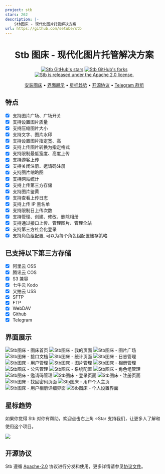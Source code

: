 ```yaml
---
project: stb
stars: 262
description: |-
    Stb图床 - 现代化图片托管解决方案
url: https://github.com/setube/stb
---
```


<div align="center">

# Stb 图床 - 现代化图片托管解决方案

[![Stb GitHub's stars](https://img.shields.io/github/stars/setube/stb?style=social)](https://github.com/setube/stb/stargazers)
[![Stb GitHub's forks](https://img.shields.io/github/forks/setube/stb?style=social)](https://github.com/setube/stb/network/members)
[![Stb is released under the Apache 2.0 license.](https://img.shields.io/badge/License-Apache%202.0-blue)](/LICENSE)

[安装图床](https://github.com/setube/stb/wiki/install) • [界面展示](#界面展示) • [星标趋势](#星标趋势) • [开源协议](#开源协议) • [Telegram 群组](https://t.me/+jDH_82deSmc4NzRl)

</div>

## 特点

- [x] 支持图片广场、广场开关
- [x] 支持设置图片质量
- [x] 支持压缩图片大小
- [x] 支持文字、图片水印
- [x] 支持设置图片指定宽、高
- [x] 支持上传图片转换为指定格式
- [x] 支持限制最低宽度、高度上传
- [x] 支持游客上传
- [x] 支持关闭注册、邀请码注册
- [x] 支持图片缩略图
- [x] 支持网站统计
- [x] 支持上传第三方存储
- [x] 支持图片鉴黄
- [x] 支持查看上传日志
- [x] 支持上传 IP 黑名单
- [x] 支持限制日上传次数
- [x] 支持管理、创建、修改、删除相册
- [x] 支持通过接口上传、管理图片、管理全站
- [x] 支持第三方社会化登录
- [x] 支持角色组配置, 可以为每个角色组配置储存策略

## 已支持以下第三方存储

- [x] 阿里云 OSS
- [x] 腾讯云 COS
- [x] S3 兼容
- [x] 七牛云 Kodo
- [x] 又拍云 USS
- [x] SFTP
- [x] FTP
- [x] WebDAV
- [x] Github
- [x] Telegram

## 界面展示

![Stb图床 - 图床首页](./docs/1.jpg)
![Stb图床 - 我的页面](./docs/2.jpg)
![Stb图床 - 图片广场](./docs/3.jpg)
![Stb图床 - 接口文档](./docs/4.jpg)
![Stb图床 - 统计页面](./docs/5.jpg)
![Stb图床 - 日志管理](./docs/6.jpg)
![Stb图床 - 用户管理](./docs/7.jpg)
![Stb图床 - 图片管理](./docs/8.jpg)
![Stb图床 - 相册管理](./docs/9.jpg)
![Stb图床 - 公告管理](./docs/10.jpg)
![Stb图床 - 系统配置](./docs/11.jpg)
![Stb图床 - 角色组管理](./docs/12.jpg)
![Stb图床 - 邀请码管理](./docs/13.jpg)
![Stb图床 - 登录页面](./docs/14.jpg)
![Stb图床 - 注册页面](./docs/15.jpg)
![Stb图床 - 找回密码页面](./docs/16.jpg)
![Stb图床 - 用户个人主页](./docs/17.jpg)
![Stb图床 - 用户相册详细界面](./docs/18.jpg)
![Stb图床 - 个人设置界面](./docs/19.jpg)

## 星标趋势

如果你觉得 Stb 对你有帮助，欢迎点击右上角 ⭐Star 支持我们，让更多人了解和使用这个项目。

<img src="https://api.star-history.com/svg?repos=setube/stb&type=Date" />

## 开源协议

Stb 遵循 [Apache-2.0](https://opensource.org/license/apache-2-0) 协议进行分发和使用，更多详情请参见[协议文件](/LICENSE)。

